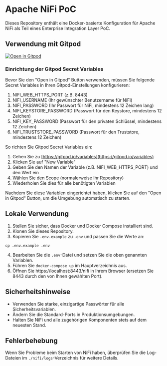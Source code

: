 # Apache NiFi PoC

Dieses Repository enthält eine Docker-basierte Konfiguration für Apache NiFi als Teil eines Enterprise Integration Layer PoC.

## Verwendung mit Gitpod

[![Open in Gitpod](https://gitpod.io/button/open-in-gitpod.svg)](https://gitpod.io/#https://github.com/flobotde/apache-nifi-poc)

### Einrichtung der Gitpod Secret Variables

Bevor Sie den "Open in Gitpod" Button verwenden, müssen Sie folgende Secret Variables in Ihren Gitpod-Einstellungen konfigurieren:

1. NIFI_WEB_HTTPS_PORT (z.B. 8443)
2. NIFI_USERNAME (Ihr gewünschter Benutzername für NiFi)
3. NIFI_PASSWORD (Ihr Passwort für NiFi, mindestens 12 Zeichen lang)
4. NIFI_KEYSTORE_PASSWORD (Passwort für den Keystore, mindestens 12 Zeichen)
5. NIFI_KEY_PASSWORD (Passwort für den privaten Schlüssel, mindestens 12 Zeichen)
6. NIFI_TRUSTSTORE_PASSWORD (Passwort für den Truststore, mindestens 12 Zeichen)

So richten Sie Gitpod Secret Variables ein:

1. Gehen Sie zu [https://gitpod.io/variables](https://gitpod.io/variables)
2. Klicken Sie auf "New Variable"
3. Geben Sie den Namen der Variable (z.B. NIFI_WEB_HTTPS_PORT) und den Wert ein
4. Wählen Sie den Scope (normalerweise Ihr Repository)
5. Wiederholen Sie dies für alle benötigten Variablen

Nachdem Sie diese Variablen eingerichtet haben, klicken Sie auf den "Open in Gitpod" Button, um die Umgebung automatisch zu starten.

## Lokale Verwendung

1. Stellen Sie sicher, dass Docker und Docker Compose installiert sind.
2. Klonen Sie dieses Repository.
3. Kopieren Sie `.env.example` zu `.env` und passen Sie die Werte an:
```
cp .env.example .env
```

4. Bearbeiten Sie die `.env`-Datei und setzen Sie die oben genannten Variablen.
5. Führen Sie `docker-compose up` im Hauptverzeichnis aus.
6. Öffnen Sie https://localhost:8443/nifi in Ihrem Browser (ersetzen Sie 8443 durch den von Ihnen gewählten Port).

## Sicherheitshinweise

- Verwenden Sie starke, einzigartige Passwörter für alle Sicherheitsvariablen.
- Ändern Sie die Standard-Ports in Produktionsumgebungen.
- Halten Sie NiFi und alle zugehörigen Komponenten stets auf dem neuesten Stand.

## Fehlerbehebung

Wenn Sie Probleme beim Starten von NiFi haben, überprüfen Sie die Log-Dateien im `./nifi/logs`-Verzeichnis für weitere Details.
